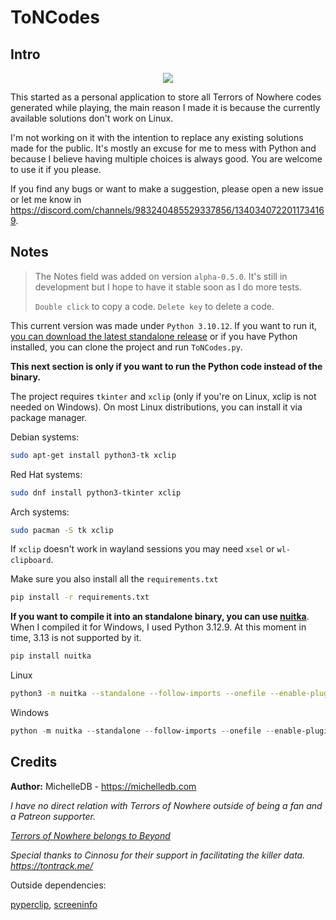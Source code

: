 # ToNCodes

## Intro
<p align="center">
  <img src="https://github.com/user-attachments/assets/f7215a47-92af-4f57-9ccc-85f2b679b152" />
</p>

This started as a personal application to store all Terrors of Nowhere codes generated while playing, the main reason I made it is because the currently available solutions don't work on Linux.

I'm not working on it with the intention to replace any existing solutions made for the public. It's mostly an excuse for me to mess with Python and because I believe having multiple choices is always good. You are welcome to use it if you please.

If you find any bugs or want to make a suggestion, please open a new issue or let me know in https://discord.com/channels/983240485529337856/1340340722011734169.

## Notes

> The Notes field was added on version `alpha-0.5.0`. It's still in development but I hope to have it stable soon as I do more tests.
>
> `Double click` to copy a code. `Delete key` to delete a code.

This current version was made under `Python 3.10.12`. If you want to run it, [you can download the latest standalone release](https://github.com/69MichelleDB/ToNCodes/releases/latest) or if you have Python installed, you can clone the project and run `ToNCodes.py`.

**This next section is only if you want to run the Python code instead of the binary.**

The project requires `tkinter` and `xclip` (only if you're on Linux, xclip is not needed on Windows). On most Linux distributions, you can install it via package manager. 

Debian systems:
```bash
sudo apt-get install python3-tk xclip
```

Red Hat systems:
```bash
sudo dnf install python3-tkinter xclip
```

Arch systems:
```bash
sudo pacman -S tk xclip
```

If `xclip` doesn't work in wayland sessions you may need `xsel` or `wl-clipboard`.


Make sure you also install all the `requirements.txt`

```bash
pip install -r requirements.txt
```

**If you want to compile it into an standalone binary, you can use [nuitka](https://nuitka.net/user-documentation/)**. When I compiled it for Windows, I used Python 3.12.9. At this moment in time, 3.13 is not supported by it.

```bash
pip install nuitka
```

Linux 

```bash
python3 -m nuitka --standalone --follow-imports --onefile --enable-plugin=tk-inter ToNCodes.py
```

Windows

```powershell
python -m nuitka --standalone --follow-imports --onefile --enable-plugin=tk-inter --windows-console-mode=disable ToNCodes.py
```

## Credits

**Author:** MichelleDB - https://michelledb.com

*I have no direct relation with Terrors of Nowhere outside of being a fan and a Patreon supporter.*

*[Terrors of Nowhere belongs to Beyond](https://www.patreon.com/c/beyondVR)*

*Special thanks to Cinnosu for their support in facilitating the killer data. https://tontrack.me/*

Outside dependencies:

[pyperclip](https://github.com/asweigart/pyperclip), [screeninfo](https://github.com/rr-/screeninfo)
